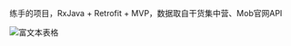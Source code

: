 ﻿ 练手的项目，RxJava + Retrofit + MVP，数据取自干货集中营、Mob官网API
  

![富文本表格](http://upload-images.jianshu.io/upload_images/7077845-502ae316bc0eeef7.png?imageMogr2/auto-orient/strip%7CimageView2/2/w/600)
